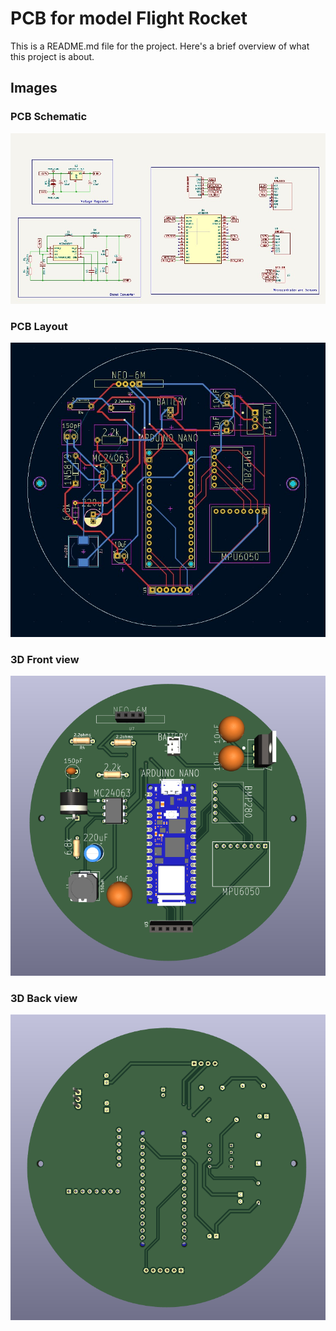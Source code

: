 # PCB for model Flight Rocket

This is a README.md file for the project. Here's a brief overview of what this project is about.

## Images

### PCB Schematic

![PCB Schematic](pcbSchematic.jpg)

### PCB Layout

![PCB Layout](pcbLayout.jpg)

### 3D Front view

![3D Front view](pcb3dFront.png)

### 3D Back view

![3D Back view](pcb3dBack.png)




